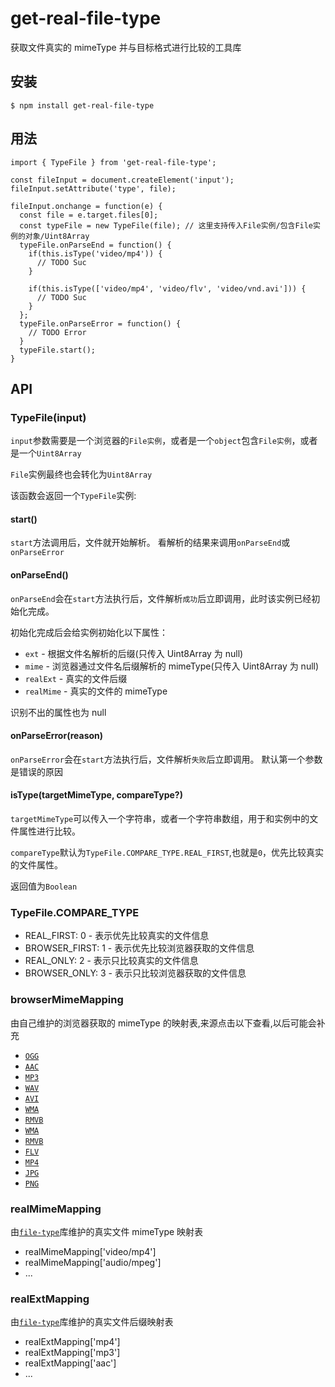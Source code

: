 # get-real-file-type

获取文件真实的 mimeType 并与目标格式进行比较的工具库

## 安装

```
$ npm install get-real-file-type
```

## 用法

```
import { TypeFile } from 'get-real-file-type';

const fileInput = document.createElement('input');
fileInput.setAttribute('type', file);

fileInput.onchange = function(e) {
  const file = e.target.files[0];
  const typeFile = new TypeFile(file); // 这里支持传入File实例/包含File实例的对象/Uint8Array
  typeFile.onParseEnd = function() {
    if(this.isType('video/mp4')) {
      // TODO Suc
    }

    if(this.isType(['video/mp4', 'video/flv', 'video/vnd.avi'])) {
      // TODO Suc
    }
  };
  typeFile.onParseError = function() {
    // TODO Error
  }
  typeFile.start();
}

```

## API

### TypeFile(input)

`input`参数需要是一个浏览器的`File实例`，或者是一个`object`包含`File实例`，或者是一个`Uint8Array`

`File`实例最终也会转化为`Uint8Array`

该函数会返回一个`TypeFile`实例:

#### start()
`start`方法调用后，文件就开始解析。
看解析的结果来调用`onParseEnd`或`onParseError`

#### onParseEnd()

`onParseEnd`会在`start`方法执行后，文件解析`成功`后立即调用，此时该实例已经初始化完成。

初始化完成后会给实例初始化以下属性：

- `ext` - 根据文件名解析的后缀(只传入 Uint8Array 为 null)
- `mime` - 浏览器通过文件名后缀解析的 mimeType(只传入 Uint8Array 为 null)
- `realExt` - 真实的文件后缀
- `realMime` - 真实的文件的 mimeType

识别不出的属性也为 null

#### onParseError(reason)

`onParseError`会在`start`方法执行后，文件解析`失败`后立即调用。
默认第一个参数是错误的原因

#### isType(targetMimeType, compareType?)

`targetMimeType`可以传入一个字符串，或者一个字符串数组，用于和实例中的文件属性进行比较。

`compareType`默认为`TypeFile.COMPARE_TYPE.REAL_FIRST`,也就是`0`，优先比较真实的文件属性。

返回值为`Boolean`

### TypeFile.COMPARE_TYPE

- REAL_FIRST: 0 - 表示优先比较真实的文件信息
- BROWSER_FIRST: 1 - 表示优先比较浏览器获取的文件信息
- REAL_ONLY: 2 - 表示只比较真实的文件信息
- BROWSER_ONLY: 3 - 表示只比较浏览器获取的文件信息

### browserMimeMapping

由自己维护的浏览器获取的 mimeType 的映射表,来源点击以下查看,以后可能会补充

- [`OGG`](https://www.pcmatic.com/company/libraries/fileextension/detail.asp?ext=ogg.html)
- [`AAC`](https://www.pcmatic.com/company/libraries/fileextension/detail.asp?ext=aac.html)
- [`MP3`](https://www.pcmatic.com/company/libraries/fileextension/detail.asp?ext=mp3.html)
- [`WAV`](https://www.pcmatic.com/company/libraries/fileextension/detail.asp?ext=wav.html)
- [`AVI`](https://www.pcmatic.com/company/libraries/fileextension/detail.asp?ext=avi.html)
- [`WMA`](https://www.pcmatic.com/company/libraries/fileextension/detail.asp?ext=wma.html)
- [`RMVB`](https://www.pcmatic.com/company/libraries/fileextension/detail.asp?ext=rmvb.html)
- [`WMA`](https://www.pcmatic.com/company/libraries/fileextension/detail.asp?ext=wma.html)
- [`RMVB`](https://www.pcmatic.com/company/libraries/fileextension/detail.asp?ext=rmvb.html)
- [`FLV`](https://www.pcmatic.com/company/libraries/fileextension/detail.asp?ext=flv.html)
- [`MP4`](https://www.pcmatic.com/company/libraries/fileextension/detail.asp?ext=mp4.html)
- [`JPG`](https://www.pcmatic.com/company/libraries/fileextension/detail.asp?ext=jpg.html)
- [`PNG`](https://www.pcmatic.com/company/libraries/fileextension/detail.asp?ext=png.html)

### realMimeMapping

由[`file-type`](https://github.com/sindresorhus/file-type/blob/master/supported.js)库维护的真实文件 mimeType 映射表

- realMimeMapping['video/mp4']
- realMimeMapping['audio/mpeg']
- ...

### realExtMapping

由[`file-type`](https://github.com/sindresorhus/file-type/blob/master/supported.js)库维护的真实文件后缀映射表

- realExtMapping['mp4']
- realExtMapping['mp3']
- realExtMapping['aac']
- ...
